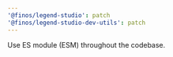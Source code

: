 ```yaml
---
'@finos/legend-studio': patch
'@finos/legend-studio-dev-utils': patch
---
```


Use ES module (ESM) throughout the codebase.
